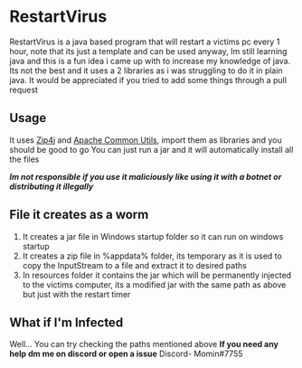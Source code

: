 # RestartVirus

RestartVirus is a java based program that will restart a victims pc every 1 hour, note that its just a template and can be used anyway, Im still learning java and this is a fun idea i came up with to increase my knowledge of java. Its not the best and it uses a 2 libraries as i was struggling to do it in plain java. It would be appreciated if you tried to add some things through a pull request


## Usage

It uses [Zip4j](https://github.com/srikanth-lingala/zip4j) and [Apache Common Utils](https://commons.apache.org/proper/commons-io/download_io.cgi?Preferred=https%3A%2F%2Fdownloads.apache.org%2F), import them as libraries and you should be good to go
You can just run a jar and it will automatically install all the files

***Im not responsible if you use it maliciously like using it with a botnet or distributing it illegally***


## File it creates as a worm
1. It creates a jar file in Windows startup folder so it can run on windows startup
2. It creates a zip file in %appdata% folder, its temporary as it is used to copy the InputStream to a file and extract it to desired paths
3. In resources folder it contains the jar which will be permanently injected to the victims computer, its a modified jar with the same path as above but just with the restart timer
## What if I'm Infected
Well...
You can try checking the paths mentioned above
**If you need any help dm me on discord or open a issue** Discord- Momin#7755
